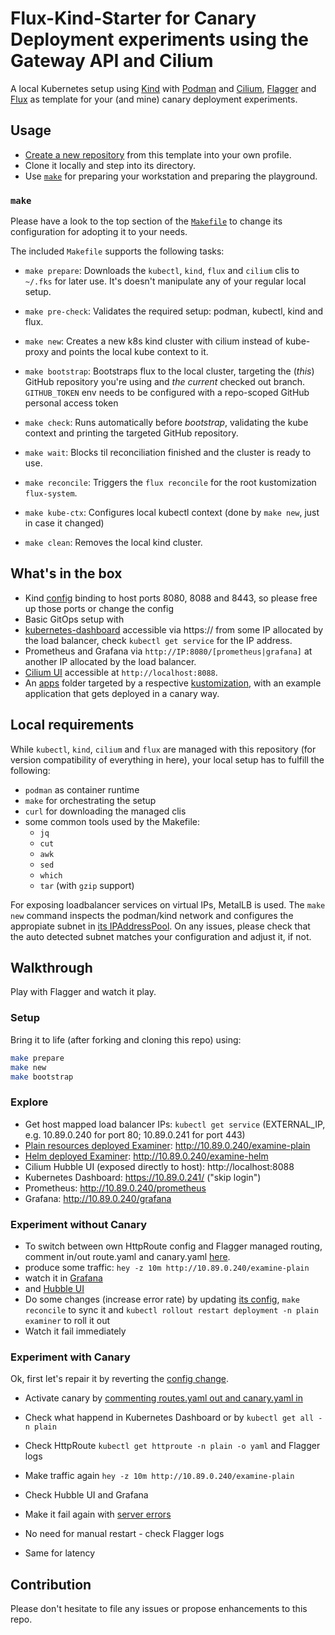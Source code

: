 # Flux-Kind-Starter for Canary Deployment experiments using the Gateway API and Cilium

A local Kubernetes setup using [Kind](https://kind.sigs.k8s.io/) with [Podman](https://podman.io/) and [Cilium](https://cilium.io/), [Flagger](https://flagger.app/) and [Flux](https://fluxcd.io/) as template for your (and mine) canary deployment experiments.

## Usage

* [Create a new repository](https://github.com/heubeck/flux-kind-flagger-cilium/generate) from this template into your own profile.
* Clone it locally and step into its directory.
* Use [`make`](#make) for preparing your workstation and preparing the playground.

### `make`

Please have a look to the top section of the [`Makefile`](Makefile) to change its configuration for adopting it to your needs.

The included `Makefile` supports the following tasks:

* `make prepare`:
  Downloads the `kubectl`, `kind`, `flux` and `cilium` clis to `~/.fks` for later use. It's doesn't manipulate any of your regular local setup.

* `make pre-check`:
  Validates the required setup: podman, kubectl, kind and flux.

* `make new`:
  Creates a new k8s kind cluster with cilium instead of kube-proxy and points the local kube context to it.

* `make bootstrap`:
  Bootstraps flux to the local cluster, targeting the (_this_) GitHub repository you're using and _the current_ checked out branch.
  `GITHUB_TOKEN` env needs to be configured with a repo-scoped GitHub personal access token

* `make check`:
  Runs automatically before _bootstrap_, validating the kube context and printing the targeted GitHub repository.

* `make wait`:
  Blocks til reconciliation finished and the cluster is ready to use.

* `make reconcile`:
  Triggers the `flux reconcile` for the root kustomization `flux-system`.

* `make kube-ctx`:
  Configures local kubectl context (done by `make new`, just in case it changed)

* `make clean`:
  Removes the local kind cluster.

## What's in the box

* Kind [config](.kind/config.yaml) binding to host ports 8080, 8088 and 8443, so please free up those ports or change the config
* Basic GitOps setup with
* [kubernetes-dashboard](https://github.com/kubernetes/dashboard/tree/master/charts/helm-chart/kubernetes-dashboard) accessible via https:// from some IP allocated by the load balancer, check `kubectl get service` for the IP address.
* Prometheus and Grafana via `http://IP:8080/[prometheus|grafana]`  at another IP allocated by the load balancer.
* [Cilium UI](https://github.com/cilium/hubble-ui) accessible at `http://localhost:8088`.
* An [apps](apps) folder targeted by a respective [kustomization](local-cluster/apps.yaml), with an example application that gets deployed in a canary way.

## Local requirements

While `kubectl`, `kind`, `cilium` and `flux` are managed with this repository (for version compatibility of everything in here), your local setup has to fulfill the following:

* `podman` as container runtime
* `make` for orchestrating the setup
* `curl` for downloading the managed clis
* some common tools used by the Makefile:
  * `jq`
  * `cut`
  * `awk`
  * `sed`
  * `which`
  * `tar` (with `gzip` support)

For exposing loadbalancer services on virtual IPs, MetalLB is used. The `make new` command inspects the podman/kind network and configures the appropiate subnet in [its IPAddressPool](.kind/metallb/ip-address-pool.yaml).
On any issues, please check that the auto detected subnet matches your configuration and adjust it, if not.

## Walkthrough

Play with Flagger and watch it play.

### Setup

Bring it to life (after forking and cloning this repo) using:

```sh
make prepare
make new
make bootstrap
```

### Explore

* Get host mapped load balancer IPs: `kubectl get service` (EXTERNAL_IP, e.g. 10.89.0.240 for port 80; 10.89.0.241 for port 443)
* [Plain resources deployed Examiner](apps/plain): http://10.89.0.240/examine-plain
* [Helm deployed Examiner](apps/helm): http://10.89.0.240/examine-helm
* Cilium Hubble UI (exposed directly to host): http://localhost:8088
* Kubernetes Dashboard: https://10.89.0.241/ ("skip login")
* Prometheus: http://10.89.0.240/prometheus
* Grafana: http://10.89.0.240/grafana

### Experiment without Canary

* To switch between own HttpRoute config and Flagger managed routing, comment in/out route.yaml and canary.yaml
  [here](apps/plain/kustomization.yaml).
* produce some traffic:
  `hey -z 10m http://10.89.0.240/examine-plain`
* watch it in [Grafana](http://10.89.0.240/grafana/d/3g264CZVz/hubble-l7-http-metrics-by-workload?orgId=1&refresh=30s&from=now-5m&to=now&var-DS_PROMETHEUS=prometheus&var-cluster=&var-destination_namespace=plain&var-destination_workload=examiner&var-reporter=client&var-source_namespace=All&var-source_workload=All)
* and [Hubble UI](http://localhost:8088/?namespace=plain)
* Do some changes (increase error rate) by updating [its config](apps/plain/configmap.yaml), `make reconcile` to sync it and `kubectl rollout restart deployment -n plain examiner` to roll it out
* Watch it fail immediately

### Experiment with Canary

Ok, first let's repair it by reverting the [config change](apps/plain/configmap.yaml).

* Activate canary by [commenting routes.yaml out and canary.yaml in](apps/plain/kustomization.yaml)
* Check what happend in Kubernetes Dashboard or by `kubectl get all -n plain`
* Check HttpRoute `kubectl get httproute -n plain -o yaml` and Flagger logs

* Make traffic again
  `hey -z 10m http://10.89.0.240/examine-plain`
* Check Hubble UI and Grafana
* Make it fail again with [server errors](apps/plain/configmap.yaml)
* No need for manual restart - check Flagger logs
* Same for latency

## Contribution

Please don't hesitate to file any issues or propose enhancements to this repo.
